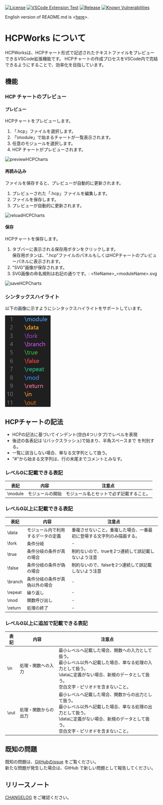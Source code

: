 [![License](https://img.shields.io/badge/license-MIT-green.svg)](https://github.com/in0ho1no/HCPWorks/blob/main/hcpworks/LICENSE)
[![VSCode Extension Test](https://github.com/in0ho1no/HCPWorks/actions/workflows/unittest.yml/badge.svg)](https://github.com/in0ho1no/HCPWorks/actions/workflows/unittest.yml)
[![Release](https://img.shields.io/github/v/release/in0ho1no/HCPWorks)](https://github.com/in0ho1no/HCPWorks/releases)
[![Known Vulnerabilities](https://snyk.io/test/github/in0ho1no/HCPWorks/badge.svg?targetFile=hcpworks/package.json)](https://snyk.io/test/github/in0ho1no/HCPWorks?targetFile=hcpworks/package.json)

English version of README.md is <[here](README.en.md)>.

# HCPWorks について

HCPWorksは、HCPチャート形式で記述されたテキストファイルをプレビューできるVSCode拡張機能です。
HCPチャートの作成プロセスをVSCode内で完結できるようにすることで、効率化を目指しています。

## 機能

### HCP チャートのプレビュー

#### プレビュー

HCPチャートをプレビューします。

1. 「.hcp」ファイルを選択します。
1. 「\module」で始まるチャートが一覧表示されます。
1. 任意のモジュールを選択します。
1. HCP チャートがプレビューされます。

![previewHCPCharts](hcpworks/resources/videos/previewHCPCharts.gif)

#### 再読み込み

ファイルを保存すると、プレビューが自動的に更新されます。

1. プレビューされた「.hcp」ファイルを編集します。
1. ファイルを保存します。
1. プレビューが自動的に更新されます。

![reloadHCPCharts](hcpworks/resources/videos/reloadHCPCharts.gif)

#### 保存

HCPチャートを保存します。

1. タブバーに表示される保存用ボタンをクリックします。  
保存用ボタンは、".hcp"ファイルのパネルもしくはHCPチャートのプレビューパネルに表示されます。
1. "SVG"画像が保存されます。
1. SVG画像の命名規則は右記の通りです。: \<fileName>_\<moduleName>.svg

![saveHCPCharts](hcpworks/resources/videos/saveHCPCharts.gif)

### シンタックスハイライト

以下の画像に示すようにシンタックスハイライトをサポートしています。

![syntaxHighlight](hcpworks/resources/images/syntaxHighlight.png)

## HCPチャートの記法

- HCPの記法に基づいてインデント(空白4つ∪タブ)でレベルを表現
- 後述の各表記は \\(バックスラッシュ)で始まり、半角スペースまで を判別する。
- 一覧に該当しない場合、単なる文字列として扱う。
- "#"から始まる文字列は、行の末尾までコメントとみなす。

### レベル0に記載できる表記

表記 | 内容 | 注意点
---| --- | ---
\module | モジュールの開始 | モジュール名とセットで必ず記載すること。

### レベル0以上に記載できる表記

表記 | 内容 | 注意点
---| --- | ---
\data | モジュール内で利用するデータの定義 | 重複させないこと。重複した場合、一番最初に登場する文字列のみ描画する。
\fork | 条件分岐 | -
\true | 条件分岐の条件が真の場合 | 制約ないので、trueを2つ連続して誤記載しないよう注意
\false | 条件分岐の条件が偽の場合 | 制約ないので、falseを2つ連続して誤記載しないよう注意
\branch | 条件分岐の条件が真偽以外の場合 | -
\repeat | 繰り返し | -
\mod | 関数呼び出し | -
\return | 処理の終了 | -

### レベル0以上に追加で記載できる表記

表記 | 内容 | 注意点
---| --- | ---
\in | 処理・関数への入力 | 最小レベルへ記載した場合、関数への入力として扱う。<br>最小レベル以外へ記載した場合、単なる処理の入力として扱う。<br>\dataに定義がない場合、新規のデータとして扱う。<br>空白文字・ピリオドを含まないこと。
\out | 処理・関数からの出力 | 最小レベルへ記載した場合、関数からの出力として扱う。<br>最小レベル以外へ記載した場合、単なる処理の出力として扱う。<br>\dataに定義がない場合、新規のデータとして扱う。<br>空白文字・ピリオドを含まないこと。

## 既知の問題

既知の問題は、[GitHubのissue](https://github.com/in0ho1no/HCPWorks/issues) をご覧ください。  
新たな問題が発生した場合は、GitHub で新しい問題として報告してください。

## リリースノート

[CHANGELOG](hcpworks/CHANGELOG.md) をご確認ください。
